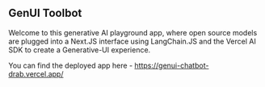 GenUI Toolbot
---

Welcome to this generative AI playground app, where open source models are plugged into a Next.JS interface using LangChain.JS and the Vercel AI SDK to create a Generative-UI experience.

You can find the deployed app here - https://genui-chatbot-drab.vercel.app/

